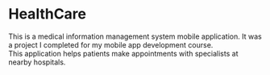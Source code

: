 # HealthCare
This is a medical information management system mobile application. It was a project I completed for my mobile app development course. This application helps patients make appointments with specialists at nearby hospitals.
